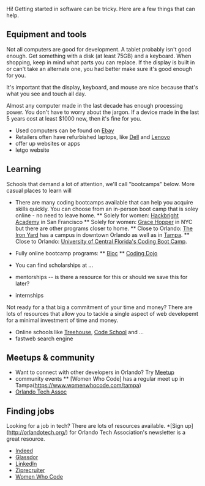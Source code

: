 Hi! Getting started in software can be tricky. Here are a few things that can help.


## Equipment and tools

Not all computers are good for development. A tablet probably isn't good enough. Get something with a disk (at least 75GB) and a keyboard. When shopping, keep in mind what parts you can replace. If the display is built in or can't take an alternate one, you had better make sure it's good enough for you.

It's important that the display, keyboard, and mouse are nice because that's what you see and touch all day.

Almost any computer made in the last decade has enough processing power. You don't have to worry about the jargon. If a device made in the last 5 years cost at least $1000 new, then it's fine for you.

* Used computers can be found on [Ebay](http://ebay.com)
* Retailers often have refurbished laptops, like [Dell](https://www.dellrefurbished.com/) and [Lenovo](http://outlet.lenovo.com/)
* offer up websites or apps
* letgo website

## Learning

Schools that demand a lot of attention, we'll call "bootcamps" below. More casual places to learn will 

* There are many coding bootcamps available that can help you acquire skills quickly. You can choose from an in-person boot camp that is soley online - no need to leave home.
** Solely for women: [Hackbright Academy](https://hackbrightacademy.com/) in San Francisco
** Solely for women: [Grace Hopper](http://www.gracehopper.com/) in NYC but there are other programs closer to home.
** Close to Orlando: [The Iron Yard](https://www.theironyard.com/locations/orlando.html) has a campus in downtown Orlando as well as in [Tampa](https://www.theironyard.com/locations/tampa-bay.html).
** Close to Orlando: [University of Central Florida's Coding Boot Camp](https://codingbootcamp.ce.ucf.edu/).

* Fully online bootcamp programs:
** [Bloc](https://www.bloc.io/web-developer-career-bootcamp)
** [Coding Dojo](http://www.codingdojo.com/)

* You can find scholarships at ...
* mentorships -- is there a resource for this or should we save this for later?
* internships


Not ready for a that big a commitment of your time and money? There are lots of resources that allow you to tackle a single aspect of web developemt for a minimal investment of time and money.
* Online schools like [Treehouse](https://teamtreehouse.com/join/start-trial?utm_source=google&campaign=105062766&utm_term=&cid=1027&gclid=Cj0KEQjwkdHABRCHiZ2gs6yGh50BEiQAA91WllZo9pRns_R6jrOkuGZUsjLuxt2OHLH_3wTEMeWFr5YaAv-88P8HAQ), [Code School](https://www.codeschool.com/) and ...
* fastweb search engine

## Meetups & community
* Want to connect with other developers in Orlando? Try [Meetup](https://www.meetup.com/)
* community events
** [Women Who Code] has a regular meet up in Tampa(https://www.womenwhocode.com/tampa)
* [Orlando Tech Assoc](http://orlandotech.org/)



## Finding jobs

Looking for a job in tech? There are lots of resources available.
*[Sign up] (http://orlandotech.org/) for Orlando Tech Association's newsletter is a great resource.
* [Indeed](http://www.indeed.com/)
* [Glassdor](https://www.glassdoor.com/index.htm)
* [LinkedIn](https://www.linkedin.com/)
* [Ziprecruiter](https://www.ziprecruiter.com/)
* [Women Who Code](https://www.womenwhocode.com/jobs)

